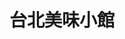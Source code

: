 ---
title: "台北美味小館"
description: "台北美味小館"
layout: shop
keywords:
  - 美食競賽
  - 台灣美食
  - 美食精選
datePublished: "2025-06-30"
dateModified: "2025-07-04"
city: "台北市"
district: "中正區"
address: "台北市中正區林森南路61巷17號"
phone: "0223215939"
geo: "25.039721429456574, 121.5228709737999"
google_map: "https://maps.app.goo.gl/isGdem8c9q4PQf5V8"
footinder: "https://footinder.com.tw/%e5%8f%b0%e5%8c%97%e5%b8%82%e4%b8%ad%e6%ad%a3%e5%8d%80/7888/"
official: "https://www.facebook.com/profile.php?id=100063749240640"
award:
  - name: "500盤"
    year: "2024"
    entries:
      - dishes:
          - "魚頭砂鍋加巨無霸獅子頭"

---